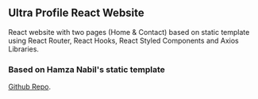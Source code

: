 ## Ultra Profile React Website

React website with two pages (Home & Contact) based on static template using React Router, React Hooks, React Styled Components and Axios Libraries.

### Based on Hamza Nabil's static template

[Github Repo](https://github.com/HamzaNabil/Template-HTML_CSS_MediaQuery).